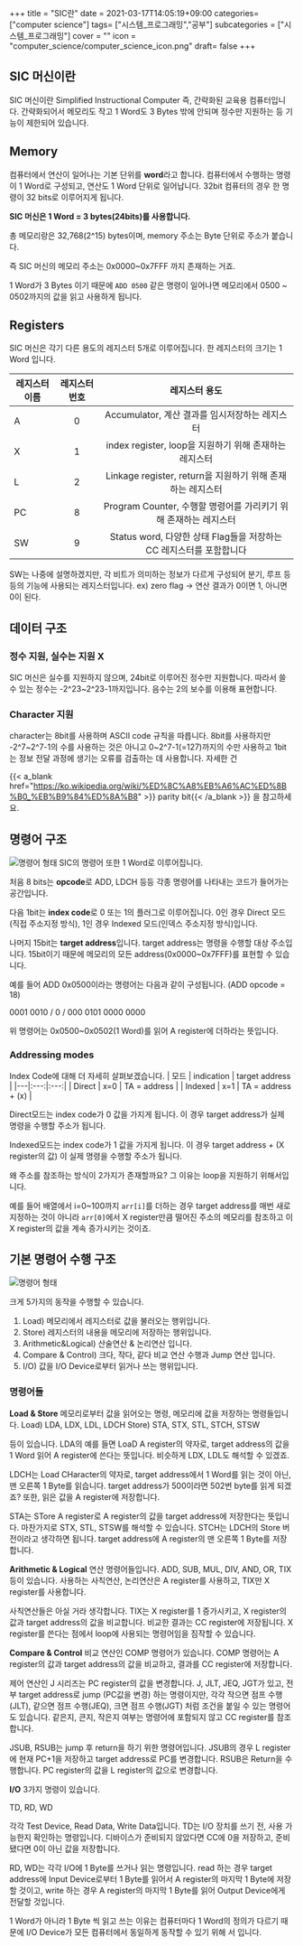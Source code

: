 +++
title = "SIC란"
date = 2021-03-17T14:05:19+09:00
categories= ["computer science"]
tags= ["시스템_프로그래밍","공부"]
subcategories = ["시스템_프로그래밍"]
cover = ""
icon = "computer_science/computer_science_icon.png"
draft= false
+++

## SIC 머신이란
SIC 머신이란 Simplified Instructional Computer 즉, 간략화된 교육용 컴퓨터입니다. 간략화되어서 메모리도 작고 1 Word도 3 Bytes 밖에 안되며 정수만 지원하는 등 기능이 제한되어 있습니다.

## Memory
컴퓨터에서 연산이 일어나는 기본 단위를 **word**라고 합니다. 컴퓨터에서 수행하는 명령이 1 Word로 구성되고, 연산도 1 Word 단위로 일어납니다. 32bit 컴퓨터의 경우 한 명령이 32 bits로 이루어지게 됩니다.

**SIC 머신은 1 Word = 3 bytes(24bits)를 사용합니다.**

총 메모리랑은 32,768(2^15) bytes이며, memory 주소는 Byte 단위로 주소가 붙습니다.

즉 SIC 머신의 메모리 주소는 0x0000~0x7FFF 까지 존재하는 거죠.

1 Word가 3 Bytes 이기 때문에 `ADD 0500` 같은 명령이 일어나면 메모리에서 0500 ~ 0502까지의 값을 읽고 사용하게 됩니다.

## Registers

SIC 머신은 각기 다른 용도의 레지스터 5개로 이루어집니다.
한 레지스터의 크기는 1 Word 입니다.

| 레지스터 이름 | 레지스터 번호 | 레지스터 용도 |
|---|:---:|:---:|
| A | 0 | Accumulator, 계산 결과를 임시저장하는 레지스터 |
| X | 1 | index register, loop을 지원하기 위해 존재하는 레지스터 |
| L | 2 | Linkage register, return을 지원하기 위해 존재하는 레지스터 |
| PC | 8 | Program Counter, 수행할 명령어를 가리키기 위해 존재하는 레지스터 |
| SW | 9 | Status word, 다양한 상태 Flag들을 저장하는 CC 레지스터를 포함합니다 |

SW는 나중에 설명하겠지만, 각 비트가 의미하는 정보가 다르게 구성되어 분기, 루프 등등의 기능에 사용되는 레지스터입니다. ex) zero flag -> 연산 결과가 0이면 1, 아니면 0이 된다.

## 데이터 구조

### 정수 지원, 실수는 지원 X
SIC 머신은 실수를 지원하지 않으며, 24bit로 이루어진 정수만 지원합니다. 따라서 쓸 수 있는 정수는 -2^23~2^23-1까지입니다. 음수는 2의 보수를 이용해 표현합니다.

### Character 지원
character는 8bit를 사용하며 ASCII code 규칙을 따릅니다. 8bit를 사용하지만 -2^7~2^7-1의 수를 사용하는 것은 아니고 0~2^7-1(=127)까지의 수만 사용하고 1bit는 정보 전달 과정에 생기는 오류를 검출하는 데 사용합니다. 자세한 건

{{< a_blank href="https://ko.wikipedia.org/wiki/%ED%8C%A8%EB%A6%AC%ED%8B%B0_%EB%B9%84%ED%8A%B8" >}} parity bit{{< /a_blank >}}
을 참고하세요.

## 명령어 구조

![명령어 형태](../images/instruction-formats-min.jpg)
SIC의 명령어 또한 1 Word로 이루어집니다.

처음 8 bits는 **opcode**로 ADD, LDCH 등등 각종 명령어를 나타내는 코드가 들어가는 공간입니다.

다음 1bit는 **index code**로 0 또는 1의 플러그로 이루어집니다. 0인 경우 Direct 모드(직접 주소지정 방식), 1인 경우 Indexed 모드(인덱스 주소지정 방식)입니다.

나머지 15bit는 **target address**입니다. target address는 명령을 수행할 대상 주소입니다. 15bit이기 때문에 메모리의 모든 address(0x0000~0x7FFF)를 표현할 수 있습니다.

예를 들어 ADD 0x0500이라는 명령어는 다음과 같이 구성됩니다. (ADD opcode = 18)

0001 0010 / 0 / 000 0101 0000 0000

위 명령어는 0x0500~0x0502(1 Word)를 읽어 A register에 더하라는 뜻입니다.

### Addressing modes
Index Code에 대해 더 자세히 살펴보겠습니다.
| 모드 | indication | target address |
|---|:---:|:---:|
| Direct | x=0 | TA = address |
| Indexed | x=1 | TA = address + (x) |

Direct모드는 index code가 0 값을 가지게 됩니다. 이 경우 target address가 실제 명령을 수행할 주소가 됩니다.

Indexed모드는 index code가 1 값을 가지게 됩니다. 이 경우 target address + (X register의 값) 이 실제 명령을 수행할 주소가 됩니다.

왜 주소를 참조하는 방식이 2가지가 존재할까요? 그 이유는 loop을 지원하기 위해서입니다.

예를 들어 배열에서 i=0~100까지 `arr[i]`를 더하는 경우 target address를 매번 새로 지정하는 것이 아니라 `arr[0]`에서 X register만큼 떨어진 주소의 메모리를 참조하고 이 X register의 값을 계속 증가시키는 것이죠.

## 기본 명령어 수행 구조
![명령어 형태](../images/기본-컴퓨터-시스템-min.jpg)

크게 5가지의 동작을 수행할 수 있습니다.

1. Load) 메모리에서 레지스터로 값을 불러오는 행위입니다.
2. Store) 레지스터의 내용을 메모리에 저장하는 행위입니다.
3. Arithmetic&Logical) 산술연산 & 논리연산 입니다.
4. Compare & Control) 크다, 작다, 같다 비교 연산 수행과 Jump 연산 입니다.
5. I/O) 값을 I/O Device로부터 읽거나 쓰는 행위입니다.

### 명령어들

**Load & Store**
메모리로부터 값을 읽어오는 명령, 메모리에 값을 저장하는 명령들입니다.
Load) LDA, LDX, LDL, LDCH
Store) STA, STX, STL, STCH, STSW

등이 있습니다.
LDA의 예를 들면 LoaD A register의 약자로, target address의 값을 1 Word 읽어 A register에 쓴다는 뜻입니다. 비슷하게 LDX, LDL도 해석할 수 있겠죠.

LDCH는 Load CHaracter의 약자로, target address에서 1 Word를 읽는 것이 아닌, 맨 오른쪽 1 Byte를 읽습니다. target address가 500이라면 502번 byte를 읽게 되겠죠? 또한, 읽은 값을 A register에 저장합니다.

STA는 STore A register로 A register의 값을 target address에 저장한다는 뜻입니다. 마찬가지로 STX, STL, STSW를 해석할 수 있습니다. STCH는 LDCH의 Store 버전이라고 생각하면 됩니다. target address에 A register의 맨 오른쪽 1 Byte를 저장합니다.

**Arithmetic & Logical**
연산 명령어들입니다.
ADD, SUB, MUL, DIV, AND, OR, TIX 등이 있습니다. 사용하는 사칙연산, 논리연산은 A register를 사용하고, TIX만 X register를 사용합니다.

사칙연산들은 아실 거라 생각합니다.
TIX는 X register를 1 증가시키고, X register의 값과 target address의 값을 비교합니다. 비교한 결과는 CC register에 저장됩니다. X register를 쓴다는 점에서 loop에 사용되는 명령어임을 짐작할 수 있습니다.

**Compare & Control**
비교 연산인 COMP 명령어가 있습니다. COMP 명령어는 A register의 값과 target address의 값을 비교하고, 결과를 CC register에 저장합니다.


제어 연산인 J 시리즈는 PC register의 값을 변경합니다.
J, JLT, JEQ, JGT가 있고, 전부 target address로 jump (PC값을 변경) 하는 명령이지만, 각각 작으면 점프 수행(JLT), 같으면 점프 수행(JEQ), 크면 점프 수행(JGT) 처럼 조건을 붙일 수 있는 명령어도 있습니다. 같은지, 큰지, 작은지 여부는 명령어에 포함되지 않고 CC register를 참조합니다.

JSUB, RSUB는 jump 후 return을 하기 위한 명령어입니다. JSUB의 경우 L register에 현재 PC+1을 저장하고 target address로 PC를 변경합니다. RSUB은 Return을 수행합니다. PC register의 값을 L register의 값으로 변경합니다.

**I/O**
3가지 명령이 있습니다.

TD, RD, WD

각각 Test Device, Read Data, Write Data입니다.
TD는 I/O 장치를 쓰기 전, 사용 가능한지 확인하는 명령입니다. 디바이스가 준비되지 않았다면 CC에 0을 저장하고, 준비됐다면 0이 아닌 값을 저장합니다.

RD, WD는 각각 I/O에 1 Byte를 쓰거나 읽는 명령입니다. read 하는 경우 target address에 Input Device로부터 1 Byte를 읽어서 A register의 마지막 1 Byte에 저장할 것이고, write 하는 경우 A register의 마지막 1 Byte를 읽어 Output Device에게 전달할 것입니다.

1 Word가 아니라 1 Byte 씩 읽고 쓰는 이유는 컴퓨터마다 1 Word의 정의가 다르기 때문에 I/O Device가 모든 컴퓨터에서 동일하게 동작할 수 있기 위해 서 입니다.